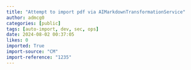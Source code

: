 ```yaml
---
title: "Attempt to import pdf via AIMarkdownTransformationService"
author: admcg0
categories: [public]
tags: [auto-import, dev, sec, ops]
date: 2024-08-02 00:37:05
likes: 0
imported: True 
import-source: "CM"
import-reference: "1235"
---
```


